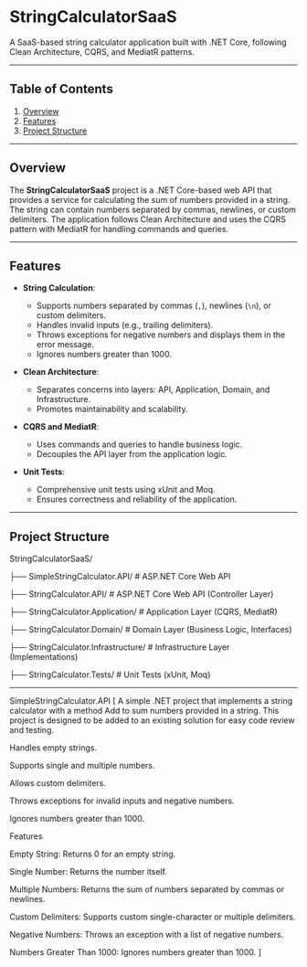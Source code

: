 ﻿# StringCalculatorSaaS

A SaaS-based string calculator application built with .NET Core, following Clean Architecture, CQRS, and MediatR patterns.

---

## Table of Contents

1. [Overview](#overview)
2. [Features](#features)
3. [Project Structure](#project-structure)

---

## Overview

The **StringCalculatorSaaS** project is a .NET Core-based web API that provides a service for calculating the sum of numbers provided in a string. The string can contain numbers separated by commas, newlines, or custom delimiters. The application follows Clean Architecture and uses the CQRS pattern with MediatR for handling commands and queries.

---

## Features

- **String Calculation**:
  - Supports numbers separated by commas (`,`), newlines (`\n`), or custom delimiters.
  - Handles invalid inputs (e.g., trailing delimiters).
  - Throws exceptions for negative numbers and displays them in the error message.
  - Ignores numbers greater than 1000.

- **Clean Architecture**:
  - Separates concerns into layers: API, Application, Domain, and Infrastructure.
  - Promotes maintainability and scalability.

- **CQRS and MediatR**:
  - Uses commands and queries to handle business logic.
  - Decouples the API layer from the application logic.

- **Unit Tests**:
  - Comprehensive unit tests using xUnit and Moq.
  - Ensures correctness and reliability of the application.

---

## Project Structure

StringCalculatorSaaS/

├── SimpleStringCalculator.API/ # ASP.NET Core Web API 

├── StringCalculator.API/ # ASP.NET Core Web API (Controller Layer)

├── StringCalculator.Application/ # Application Layer (CQRS, MediatR)

├── StringCalculator.Domain/ # Domain Layer (Business Logic, Interfaces)

├── StringCalculator.Infrastructure/ # Infrastructure Layer (Implementations)

├── StringCalculator.Tests/ # Unit Tests (xUnit, Moq)


---
SimpleStringCalculator.API
[
A simple .NET project that implements a string calculator with a method Add to sum numbers provided in a string. 
This project is designed to be added to an existing solution for easy code review and testing.

Handles empty strings.

Supports single and multiple numbers.

Allows custom delimiters.

Throws exceptions for invalid inputs and negative numbers.

Ignores numbers greater than 1000.

Features

Empty String: Returns 0 for an empty string.

Single Number: Returns the number itself.

Multiple Numbers: Returns the sum of numbers separated by commas or newlines.

Custom Delimiters: Supports custom single-character or multiple delimiters.

Negative Numbers: Throws an exception with a list of negative numbers.

Numbers Greater Than 1000: Ignores numbers greater than 1000.
]
